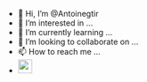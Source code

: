 - 👋 Hi, I’m @Antoinegtir
- 👀 I’m interested in ...
- 🌱 I’m currently learning ...
- 💞️ I’m looking to collaborate on ...
- 📫 How to reach me ...
- <code><img height="25" src="[https://raw.githubusercontent.com/devicons/devicon/1119b9f84c0290e0f0b38982099a2bd027a48bf1/icons/firebase/firebase-plain-wordmark.svg](https://assets.stickpng.com/images/5847f40ecef1014c0b5e488a.png)"></code>&nbsp;

<!---
Antoinegtir/Antoinegtir is a ✨ special ✨ repository because its `README.md` (this file) appears on your GitHub profile.
You can click the Preview link to take a look at your changes.
--->
